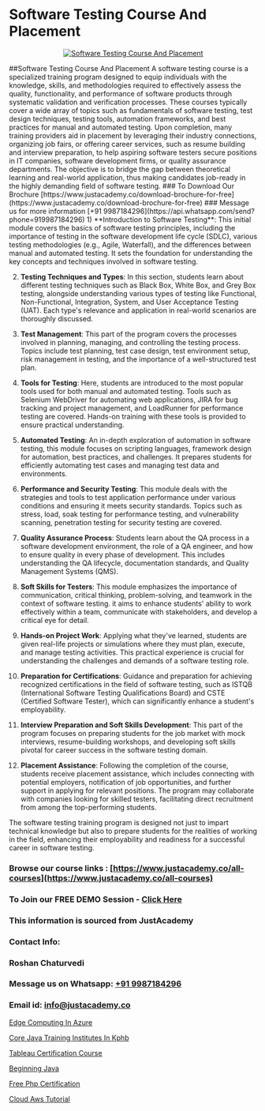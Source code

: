 # Software Testing Course And Placement

<p align="center">
  <a href="https://justacademy.co/program-detail/software-testing">
    <img src="https://justacademy.co/storage2/program_images/1704700438.webp" alt="Software Testing Course And Placement">
  </a>
</p>
##Software Testing Course And Placement
A software testing course is a specialized training program designed to equip individuals with the knowledge, skills, and methodologies required to effectively assess the quality, functionality, and performance of software products through systematic validation and verification processes. These courses typically cover a wide array of topics such as fundamentals of software testing, test design techniques, testing tools, automation frameworks, and best practices for manual and automated testing. Upon completion, many training providers aid in placement by leveraging their industry connections, organizing job fairs, or offering career services, such as resume building and interview preparation, to help aspiring software testers secure positions in IT companies, software development firms, or quality assurance departments. The objective is to bridge the gap between theoretical learning and real-world application, thus making candidates job-ready in the highly demanding field of software testing.
### To Download Our Brochure [https://www.justacademy.co/download-brochure-for-free](https://www.justacademy.co/download-brochure-for-free)
### Message us for more information [+91 9987184296](https://api.whatsapp.com/send?phone=919987184296)
1) **Introduction to Software Testing**: This initial module covers the basics of software testing principles, including the importance of testing in the software development life cycle (SDLC), various testing methodologies (e.g., Agile, Waterfall), and the differences between manual and automated testing. It sets the foundation for understanding the key concepts and techniques involved in software testing.

2) **Testing Techniques and Types**: In this section, students learn about different testing techniques such as Black Box, White Box, and Grey Box testing, alongside understanding various types of testing like Functional, Non-Functional, Integration, System, and User Acceptance Testing (UAT). Each type's relevance and application in real-world scenarios are thoroughly discussed.

3) **Test Management**: This part of the program covers the processes involved in planning, managing, and controlling the testing process. Topics include test planning, test case design, test environment setup, risk management in testing, and the importance of a well-structured test plan.

4) **Tools for Testing**: Here, students are introduced to the most popular tools used for both manual and automated testing. Tools such as Selenium WebDriver for automating web applications, JIRA for bug tracking and project management, and LoadRunner for performance testing are covered. Hands-on training with these tools is provided to ensure practical understanding.

5) **Automated Testing**: An in-depth exploration of automation in software testing, this module focuses on scripting languages, framework design for automation, best practices, and challenges. It prepares students for efficiently automating test cases and managing test data and environments.

6) **Performance and Security Testing**: This module deals with the strategies and tools to test application performance under various conditions and ensuring it meets security standards. Topics such as stress, load, soak testing for performance testing, and vulnerability scanning, penetration testing for security testing are covered.

7) **Quality Assurance Process**: Students learn about the QA process in a software development environment, the role of a QA engineer, and how to ensure quality in every phase of development. This includes understanding the QA lifecycle, documentation standards, and Quality Management Systems (QMS).

8) **Soft Skills for Testers**: This module emphasizes the importance of communication, critical thinking, problem-solving, and teamwork in the context of software testing. it aims to enhance students' ability to work effectively within a team, communicate with stakeholders, and develop a critical eye for detail.

9) **Hands-on Project Work**: Applying what they've learned, students are given real-life projects or simulations where they must plan, execute, and manage testing activities. This practical experience is crucial for understanding the challenges and demands of a software testing role.

10) **Preparation for Certifications**: Guidance and preparation for achieving recognized certifications in the field of software testing, such as ISTQB (International Software Testing Qualifications Board) and CSTE (Certified Software Tester), which can significantly enhance a student's employability.

11) **Interview Preparation and Soft Skills Development**: This part of the program focuses on preparing students for the job market with mock interviews, resume-building workshops, and developing soft skills pivotal for career success in the software testing domain.

12) **Placement Assistance**: Following the completion of the course, students receive placement assistance, which includes connecting with potential employers, notification of job opportunities, and further support in applying for relevant positions. The program may collaborate with companies looking for skilled testers, facilitating direct recruitment from among the top-performing students.

The software testing training program is designed not just to impart technical knowledge but also to prepare students for the realities of working in the field, enhancing their employability and readiness for a successful career in software testing.

### Browse our course links : [https://www.justacademy.co/all-courses](https://www.justacademy.co/all-courses) 
### To Join our FREE DEMO Session - [Click Here](https://www.justacademy.co/register-for-course-demo)


### This information is sourced from JustAcademy
### Contact Info:
### Roshan Chaturvedi
### Message us on Whatsapp: [+91 9987184296](https://api.whatsapp.com/send?phone=919987184296)
### Email id: [info@justacademy.co](mailto:info@justacademy.co)
                
[Edge Computing In Azure](https://www.linkedin.com/pulse/edge-computing-azure-justacademy-thane-pdeuc?trackingId=gsgBtz8UhzDHd7f3UNCi3A%3D%3D&lipi=urn%3Ali%3Apage%3Ad_flagship3_company_admin%3BzlEMqIgRRsubBoA3fmTvjQ%3D%3D)

[Core Java Training Institutes In Kphb](https://www.linkedin.com/pulse/core-java-training-institutes-kphb-justacademy-berlin-byl1e?trackingId=ic5%2BQ11Jej6iMEtHui5w5w%3D%3D&lipi=urn%3Ali%3Apage%3Ad_flagship3_company_admin%3Bjmi5U8HnRnGuyDtWTpE8KQ%3D%3D)

[Tableau Certification Course](https://medium.com/@surajvaishnav5015/tableau-certification-course-f4842bcc8095)

[Beginning Java](https://medium.com/@AkashSingh2052/beginning-java-f31712c9f49b)

[Free Php Certification](https://justacademyin.github.io/justacademy/free-php-certification)

[Cloud Aws Tutorial](https://justacademyin.github.io/justacademy/cloud-aws-tutorial)

